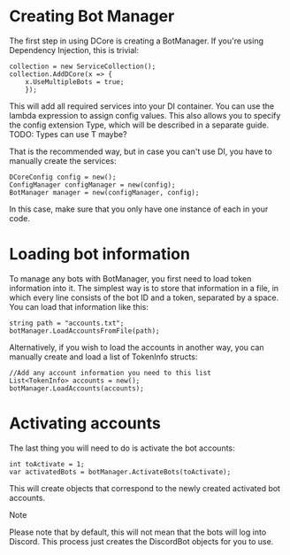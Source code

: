 # Creating Bot Manager
The first step in using DCore is creating a BotManager. If you're using Dependency Injection, this is trivial:
```
collection = new ServiceCollection();
collection.AddDCore(x => {
	x.UseMultipleBots = true;
    });
```
This will add all required services into your DI container. You can use the lambda expression to assign config values. This also allows you to specify the config extension Type, which will be described in a separate guide.
TODO: Types can use T maybe?

 That is the recommended way, but in case you can't use DI, you have to manually create the services:
 ```
DCoreConfig config = new();
ConfigManager configManager = new(config);
BotManager manager = new(configManager, config);
```
In this case, make sure that you only have one instance of each in your code.

# Loading bot information
To manage any bots with BotManager, you first need to load token information into it. The simplest way is to store that information in a file, in which every line consists of the bot ID and a token, separated by a space. You can load that information like this:
```
string path = "accounts.txt";
botManager.LoadAccountsFromFile(path);
```

Alternatively, if you wish to load the accounts in another way, you can manually create and load a list of TokenInfo structs:
```
//Add any account information you need to this list
List<TokenInfo> accounts = new();
botManager.LoadAccounts(accounts);
```

# Activating accounts
The last thing you will need to do is activate the bot accounts:
```
int toActivate = 1;
var activatedBots = botManager.ActivateBots(toActivate);
```
This will create objects that correspond to the newly created activated bot accounts. 

> [!NOTE]
> Please note that by default, this will not mean that the bots will log into Discord. This process just creates the DiscordBot objects for you to use. 